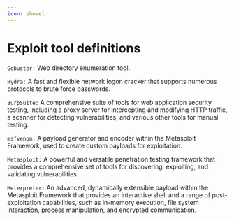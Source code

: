 ```yaml
---
icon: shovel
---
```


# Exploit tool definitions

`Gobuster:` Web directory enumeration tool.

`Hydra:` A fast and flexible network logon cracker that supports numerous protocols to brute force passwords.

`BurpSuite:` A comprehensive suite of tools for web application security testing, including a proxy server for intercepting and modifying HTTP traffic, a scanner for detecting vulnerabilities, and various other tools for manual testing.

`msfvenom:` A payload generator and encoder within the Metasploit Framework, used to create custom payloads for exploitation.

`Metasploit:` A powerful and versatile penetration testing framework that provides a comprehensive set of tools for discovering, exploiting, and validating vulnerabilities.

`Meterpreter:` An advanced, dynamically extensible payload within the Metasploit Framework that provides an interactive shell and a range of post-exploitation capabilities, such as in-memory execution, file system interaction, process manipulation, and encrypted communication.


